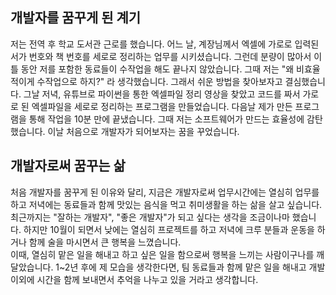 ## 개발자를 꿈꾸게 된 계기

저는 전역 후 학교 도서관 근로를 했습니다. 
어느 날, 계장님께서 엑셀에 가로로 입력된 서가 번호와 책 번호를 세로로 정리하는 업무를 시키셨습니다. 
그런데 분량이 많아서 이틀 동안 저를 포함한 동료들이 수작업을 해도 끝나지 않았습니다. 
그때 저는 "왜 비효율적이게 수작업으로 하지?" 라 생각했습니다. 그래서 쉬운 방법을 찾아보자고 결심했습니다. 그날 저녁, 유튜브로 파이썬을 통한 엑셀파일 정리 영상을 찾았고 코드를 짜서 가로로 된
엑셀파일을 세로로 정리하는 프로그램을 만들었습니다. 다음날 제가 만든 프로그램을 통해 작업을 10분 만에 끝냈습니다. 그때 저는 소프트웨어가 만드는 효율성에 감탄했습니다. 이날 처음으로 개발자가 되어보자는 꿈을 꾸었습니다.

## 개발자로써 꿈꾸는 삶

처음 개발자를 꿈꾸게 된 이유와 달리, 지금은
개발자로써 업무시간에는 열심히 업무를 하고 저녁에는 동료들과 함께 맛있는 음식을 먹고 취미생활을 하는 삶을 살고 싶습니다.    
최근까지는 "잘하는 개발자", "좋은 개발자"가 되고 싶다는 생각을 조금이나마 했습니다. 하지만 10월이 되면서 낮에는 열심히 프로젝트를 하고 저녁에 크루 분들과 운동을 하거나 함께 술을 마시면서 큰 행복을 느꼈습니다.  
이때, 열심히 맡은 일을 해내고 하고 싶은 일을 함으로써 행복을 느끼는 사람이구나를 깨달았습니다.
1~2년 후에 제 모습을 생각한다면, 팀 동료들과 함께 맡은 일을 해내고 개발 이외에 시간을 함께 보내면서 추억을 나누고 있을 거라고 생각합니다.
